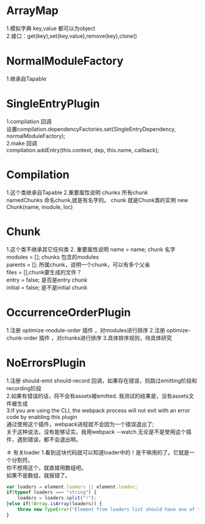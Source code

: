 # ArrayMap
1.模拟字典 key,value 都可以为object     
2.接口：get(key),set(key,value),remove(key),clone()     

# NormalModuleFactory
1.继承自Tapable       

# SingleEntryPlugin
1.compilation 回调    
设置compilation.dependencyFactories.set(SingleEntryDependency, normalModuleFactory);   
2.make 回调    
compilation.addEntry(this.context, dep, this.name, callback);    

# Compilation
1.这个类继承自Tapable
2.重要属性说明
  chunks 所有chunk   
  namedChunks 命名chunk,就是有名字的。 chunk 就是Chunk类的实例 new Chunk(name, module, loc)   

# Chunk
1.这个类不继承其它任何类
2. 重要属性说明
   name = name; chunk 名字   
   modules = []; chunks 包含的modules   
   parents = []; 所属chunk，说明一个chunk，可以有多个父亲   
   files = [];chunk要生成的文件？   
   entry = false; 是否是entry chunk   
   initial = false; 是不是initial chunk  

# OccurrenceOrderPlugin
1.注册 optimize-module-order 插件 ，对modules进行排序
2.注册 optimize-chunk-order  插件 ，对chunks进行排序
3.具体排序规则，待具体研究  

# NoErrorsPlugin
1.注册 should-emit should-record 回调，如果存在错误，则跳过emitting阶段和recording阶段       
2.如果有错误的话，将不会有assets被emitted. 我测试的结果是，没有assets文件被生成       
3.If you are using the CLI, the webpack process will not exit with an error code by enabling this plugin            
通过使用这个插件，webpack进程就不会因为一个错误退出了;       
关于这种说法，没有能够证实。我用webpack --watch.无论是不是使用这个插件，遇到错误，都不会退出啊。     

＃ 有关loader
1.看到这块代码就可以知道loader中的！是干嘛用的了。它就是一个分割符。       
你不想用这个，就直接用数组吧。      
如果不是数组，就报错了。      
```javascript
var loaders = element.loaders || element.loader;
if(typeof loaders === "string") {
	loaders = loaders.split("!");
}else if(!Array.isArray(loaders)) {
	throw new TypeError("Element from loaders list should have one of the fields 'loader' or  'loaders'");
} 
```





